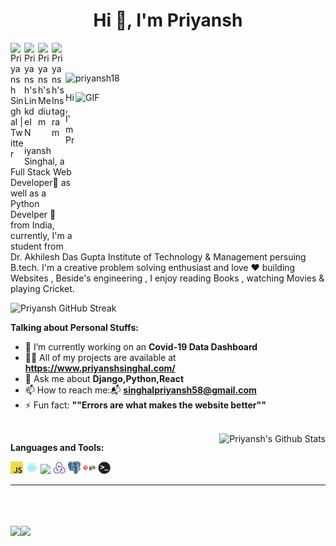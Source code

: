 <h1 align="center">Hi 👋, I'm Priyansh</h1>

  <a href="https://twitter.com/18_priyansh">
    <img align="left" alt="Priyansh Singhal | Twitter" width="22px" src="https://cdn.jsdelivr.net/npm/simple-icons@v3/icons/twitter.svg" />
  </a>
  <a href="https://www.linkedin.com/in/priyanshsinghal/">
    <img align="left" alt="Priyansh's LinkdeIN" width="22px" src="https://cdn.jsdelivr.net/npm/simple-icons@v3/icons/linkedin.svg" />
  </a>
  <a href="https://medium.com/@singhalpriyansh58">
    <img align="left" alt="Priyansh's Medium" width="22px" src="https://cdn.jsdelivr.net/npm/simple-icons@v3/icons/medium.svg" />
  </a>
  <a href="https://www.instagram.com/18_priyansh/">
    <img align="left" alt="Priyansh's Instagram" width="22px" src="https://cdn.jsdelivr.net/npm/simple-icons@v3/icons/instagram.svg" />
  </a>

<br />
<br />

<p align="left"> <img src="https://komarev.com/ghpvc/?username=priyansh18" alt="priyansh18" /> </p>

<img align="right" height="250" width="400" alt="GIF" src="https://miro.medium.com/max/1360/1*IRGHmiGsa16stedQvIaZfw.gif" />


Hi, I'm Priyansh Singhal, a Full Stack Web Developer🎯 as well as  a Python Develper 🚀 from India, currently, I'm a student from Dr. Akhilesh Das Gupta Institute of Technology & Management persuing B.tech. I'm a creative problem solving enthusiast and love ❤️ building Websites , Beside's engineering , I enjoy reading Books , watching Movies & playing Cricket.

![Priyansh GitHub Streak](https://github-readme-streak-stats.herokuapp.com/?user=priyansh18)

**Talking about Personal Stuffs:**

- 🔭 I’m currently working on an **Covid-19 Data Dashboard**
- 👨‍💻 All of my projects are available at **https://www.priyanshsinghal.com/**
- 💬 Ask me about **Django,Python,React**
- 📫 How to reach me:📬 **singhalpriyansh58@gmail.com**
- ⚡ Fun fact: **""Errors are what makes the website better""**

<br /> 
<img align="right" alt="Priyansh's Github Stats" src="https://github-readme-stats.vercel.app/api?username=priyansh18&show_icons=true&hide_border=true" />

**Languages and Tools:**  

<code><img height="20" src="https://raw.githubusercontent.com/github/explore/80688e429a7d4ef2fca1e82350fe8e3517d3494d/topics/javascript/javascript.png"></code>
<code><img height="20" src="https://raw.githubusercontent.com/github/explore/80688e429a7d4ef2fca1e82350fe8e3517d3494d/topics/react/react.png"></code>
<code><img height="20" src="https://static.djangoproject.com/img/logos/django-logo-positive.png"></code>
<code><img height="20" src="https://raw.githubusercontent.com/github/explore/80688e429a7d4ef2fca1e82350fe8e3517d3494d/topics/redux/redux.png"></code>
<code><img height="20" src="https://raw.githubusercontent.com/github/explore/80688e429a7d4ef2fca1e82350fe8e3517d3494d/topics/postgresql/postgresql.png"></code>
<code><img height="20" src="https://raw.githubusercontent.com/github/explore/80688e429a7d4ef2fca1e82350fe8e3517d3494d/topics/git/git.png"></code>
<code><img height="20" src="https://raw.githubusercontent.com/github/explore/80688e429a7d4ef2fca1e82350fe8e3517d3494d/topics/terminal/terminal.png"></code>

<hr />
<br />
<br />
<br />


<img align="left" src="https://github-readme-stats.vercel.app/api/top-langs/?username=priyansh18&hide_title=true&hide_border=true&layout=compact&bg_color=0,73FA79,73FDFF,D783FF&theme=graywhite" />
<img align="centre" src="https://github-profile-trophy.vercel.app/?username=priyansh18&column=7&theme=onedark" />

